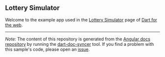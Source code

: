 ## Lottery Simulator

Welcome to the example app used in the
[Lottery Simulator](https://webdev-dartlang-org-dev.firebaseapp.com/codelabs/angular_components) page
of [Dart for the web](https://webdev-dartlang-org-dev.firebaseapp.com).

---

*Note:* The content of this repository is generated from the
[Angular docs repository][docs repo] by running the
[dart-doc-syncer](//github.com/dart-lang/dart-doc-syncer) tool.
If you find a problem with this sample's code, please open an [issue][].

[docs repo]: //github.com/dart-lang/site-webdev/tree/5-dev/examples/acx/lottery
[issue]: //github.com/dart-lang/site-webdev/issues/new?title=[5-dev]%20examples/acx/lottery
